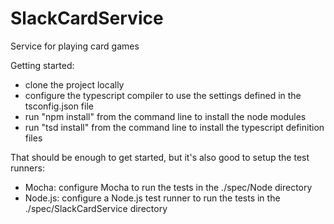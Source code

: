 # SlackCardService
Service for playing card games

Getting started:
- clone the project locally
- configure the typescript compiler to use the settings defined in the tsconfig.json file
- run "npm install" from the command line to install the node modules
- run "tsd install" from the command line to install the typescript definition files

That should be enough to get started, but it's also good to setup the test runners:
- Mocha: configure Mocha to run the tests in the ./spec/Node directory
- Node.js: configure a Node.js test runner to run the tests in the ./spec/SlackCardService directory
